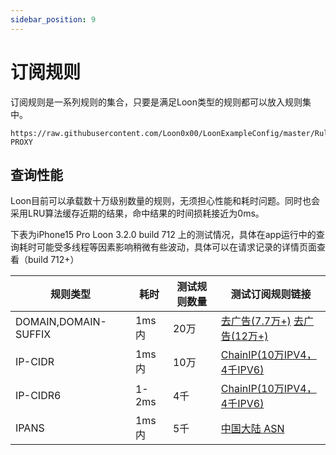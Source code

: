 ```yaml
---
sidebar_position: 9
---
```


# 订阅规则
订阅规则是一系列规则的集合，只要是满足Loon类型的规则都可以放入规则集中。
```
https://raw.githubusercontent.com/Loon0x00/LoonExampleConfig/master/Rule/ExampleRule.list, PROXY
```

## 查询性能
Loon目前可以承载数十万级别数量的规则，无须担心性能和耗时问题。同时也会采用LRU算法缓存近期的结果，命中结果的时间损耗接近为0ms。

下表为iPhone15 Pro Loon 3.2.0 build 712 上的测试情况，具体在app运行中的查询耗时可能受多线程等因素影响稍微有些波动，具体可以在请求记录的详情页面查看（build 712+）

| 规则类型     | 耗时 | 测试规则数量 |测试订阅规则链接|
| ----------- | ----------- | ----------- | ----------- |
| DOMAIN,DOMAIN-SUFFIX|  1ms内   | 20万 | [去广告(7.7万+)](https://raw.githubusercontent.com/GMOogway/shadowrocket-rules/master/sr_reject_list.module) [去广告(12万+)](https://adrules.top/adrules.list)|
| IP-CIDR   |    1ms内     | 10万 | [ChainIP(10万IPV4，4千IPV6)](https://raw.githubusercontent.com/Loon0x00/LoonLiteRules/main/direct/chinaIPTest.list) |
| IP-CIDR6| 1-2ms  | 4千| [ChainIP(10万IPV4，4千IPV6)](https://raw.githubusercontent.com/Loon0x00/LoonLiteRules/main/direct/chinaIPTest.list)|
|IPANS|1ms内|5千|[中国大陆 ASN](https://raw.githubusercontent.com/VirgilClyne/GetSomeFries/main/ruleset/ASN.China.list)|